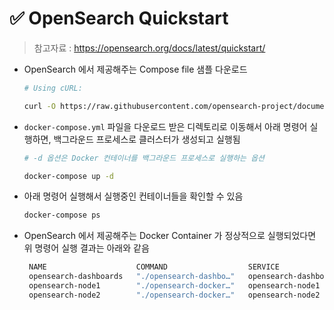 # ✅ OpenSearch Quickstart

> 참고자료 : https://opensearch.org/docs/latest/quickstart/



- OpenSearch 에서 제공해주는 Compose file 샘플 다운로드

  ```bash
  # Using cURL:
  
  curl -O https://raw.githubusercontent.com/opensearch-project/documentation-website/2.10/assets/examples/docker-compose.yml
  ```

- `docker-compose.yml` 파일을 다운로드 받은 디렉토리로 이동해서 아래 명령어 실행하면, 백그라운드 프로세스로 클러스터가 생성되고 실행됨

  ```bash
  # -d 옵션은 Docker 컨테이너를 백그라운드 프로세스로 실행하는 옵션
  
  docker-compose up -d
  ```

- 아래 명령어 실행해서 실행중인 컨테이너들을 확인할 수 있음

  ```bash
  docker-compose ps
  ```


- OpenSearch 에서 제공해주는 Docker Container 가 정상적으로 실행되었다면 위 명령어 실행 결과는 아래와 같음

  ```bash
   NAME                    COMMAND                  SERVICE                 STATUS              PORTS
   opensearch-dashboards   "./opensearch-dashbo…"   opensearch-dashboards   running             0.0.0.0:5601->5601/tcp
   opensearch-node1        "./opensearch-docker…"   opensearch-node1        running             0.0.0.0:9200->9200/tcp, 9300/tcp, 0.0.0.0:9600->9600/tcp, 9650/tcp
   opensearch-node2        "./opensearch-docker…"   opensearch-node2        running             9200/tcp, 9300/tcp, 9600/tcp, 9650/tcp
  ```

  